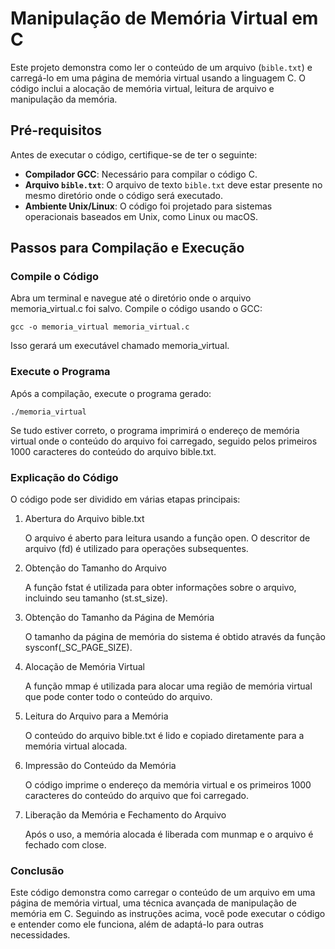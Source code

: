 # Manipulação de Memória Virtual em C

Este projeto demonstra como ler o conteúdo de um arquivo (`bible.txt`) e carregá-lo em uma página de memória virtual usando a linguagem C. O código inclui a alocação de memória virtual, leitura de arquivo e manipulação da memória.

## Pré-requisitos

Antes de executar o código, certifique-se de ter o seguinte:

- **Compilador GCC**: Necessário para compilar o código C.
- **Arquivo `bible.txt`**: O arquivo de texto `bible.txt` deve estar presente no mesmo diretório onde o código será executado.
- **Ambiente Unix/Linux**: O código foi projetado para sistemas operacionais baseados em Unix, como Linux ou macOS.

## Passos para Compilação e Execução

### Compile o Código

Abra um terminal e navegue até o diretório onde o arquivo memoria_virtual.c foi salvo. Compile o código usando o GCC:

    gcc -o memoria_virtual memoria_virtual.c

Isso gerará um executável chamado memoria_virtual.

### Execute o Programa

Após a compilação, execute o programa gerado:

    ./memoria_virtual


Se tudo estiver correto, o programa imprimirá o endereço de memória virtual onde o conteúdo do arquivo foi carregado, seguido pelos primeiros 1000 caracteres do conteúdo do arquivo bible.txt.

### Explicação do Código

O código pode ser dividido em várias etapas principais:

1. Abertura do Arquivo bible.txt

    O arquivo é aberto para leitura usando a função open. O descritor de arquivo (fd) é utilizado para operações subsequentes.

2. Obtenção do Tamanho do Arquivo

    A função fstat é utilizada para obter informações sobre o arquivo, incluindo seu tamanho (st.st_size).

3. Obtenção do Tamanho da Página de Memória

    O tamanho da página de memória do sistema é obtido através da função sysconf(_SC_PAGE_SIZE).

4. Alocação de Memória Virtual

    A função mmap é utilizada para alocar uma região de memória virtual que pode conter todo o conteúdo do arquivo.

5. Leitura do Arquivo para a Memória

    O conteúdo do arquivo bible.txt é lido e copiado diretamente para a memória virtual alocada.

6. Impressão do Conteúdo da Memória

    O código imprime o endereço da memória virtual e os primeiros 1000 caracteres do conteúdo do arquivo que foi carregado.

7. Liberação da Memória e Fechamento do Arquivo

    Após o uso, a memória alocada é liberada com munmap e o arquivo é fechado com close.

### Conclusão

Este código demonstra como carregar o conteúdo de um arquivo em uma página de memória virtual, uma técnica avançada de manipulação de memória em C. Seguindo as instruções acima, você pode executar o código e entender como ele funciona, além de adaptá-lo para outras necessidades.